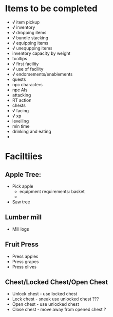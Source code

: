Items to be completed
=====================
- √ item pickup
- √ inventory
- √ dropping items
- √ bundle stacking
- √ equipping items
- √ unequpping items
- inventory capacity by weight
- tooltips
- √ first facility
- √ use of facility
- √ endorsements/enablements
- quests
- npc characters
- npc AIs
- attacking
- RT action
- chests
- √ facing
- √ xp
- levelling
- min time
- drinking and eating
- 

Faciltiies
===

Apple Tree:
---


* Pick apple
  * equipment requirements: basket
  * 
* Saw tree
  
Lumber mill
---
* Mill logs


Fruit Press
---
* Press apples
* Press grapes
* Press olives

Chest/Locked Chest/Open Chest
---
* Unlock chest - use locked chest
* Lock chest   - sneak use unlocked chest ???
* Open chest   - use unlocked chest
* Close chest  - move away from opened chest ?

